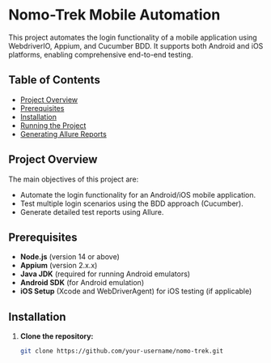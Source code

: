 # Nomo-Trek Mobile Automation

This project automates the login functionality of a mobile application using WebdriverIO, Appium, and Cucumber BDD. It supports both Android and iOS platforms, enabling comprehensive end-to-end testing.

## Table of Contents

- [Project Overview](#project-overview)
- [Prerequisites](#prerequisites)
- [Installation](#installation)
- [Running the Project](#running-the-project)
- [Generating Allure Reports](#generating-allure-reports)

## Project Overview

The main objectives of this project are:

- Automate the login functionality for an Android/iOS mobile application.
- Test multiple login scenarios using the BDD approach (Cucumber).
- Generate detailed test reports using Allure.

## Prerequisites

- **Node.js** (version 14 or above)
- **Appium** (version 2.x.x)
- **Java JDK** (required for running Android emulators)
- **Android SDK** (for Android emulation)
- **iOS Setup** (Xcode and WebDriverAgent) for iOS testing (if applicable)

## Installation

1. **Clone the repository:**
   ```bash
   git clone https://github.com/your-username/nomo-trek.git
   ```
